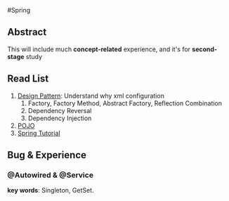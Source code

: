 #Spring

## Abstract

This will include much **concept-related** experience, and it\'s for **second-stage** study

## Read List

1. [Design Pattern](http://pan.baidu.com/s/1mhyETk8): Understand why xml configuration
	1. Factory, Factory Method, Abstract Factory, Reflection Combination
	2. Dependency Reversal
	3. Dependency Injection
2. [POJO](http://blog.sina.com.cn/s/blog_a29ae6fe01012exn.html)
3. [Spring Tutorial](http://www.tutorialspoint.com/spring/)

## Bug & Experience

### @Autowired & @Service

**key words**: Singleton, GetSet.
